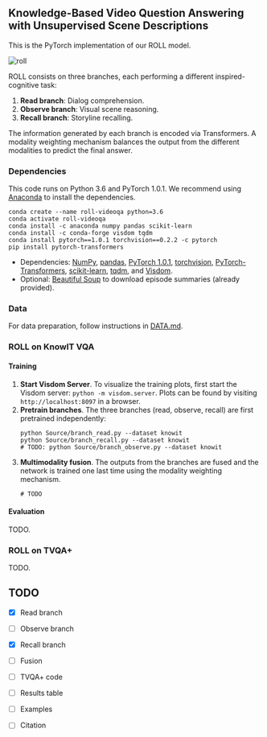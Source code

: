 ## Knowledge-Based Video Question Answering with Unsupervised Scene Descriptions

This is the PyTorch implementation of our ROLL model. 

![roll](https://github.com/noagarcia/ROLL-VideoQA/blob/master/Images/model.png?raw=true)

ROLL consists on three branches, each performing a different inspired-cognitive task:
1) **Read branch**: Dialog comprehension.
2) **Observe branch**: Visual scene reasoning.
3) **Recall branch**: Storyline recalling. 

The information generated by each branch is encoded via Transformers. A modality weighting mechanism balances the output from the different modalities to predict the final answer.

### Dependencies

This code runs on Python 3.6 and PyTorch 1.0.1. We recommend using [Anaconda](https://www.anaconda.com/) to install the dependencies.
```
conda create --name roll-videoqa python=3.6
conda activate roll-videoqa
conda install -c anaconda numpy pandas scikit-learn 
conda install -c conda-forge visdom tqdm
conda install pytorch==1.0.1 torchvision==0.2.2 -c pytorch
pip install pytorch-transformers
```
 * Dependencies: [NumPy](https://numpy.org/), [pandas](https://pandas.pydata.org/), [PyTorch 1.0.1](https://pytorch.org/), [torchvision](https://pytorch.org/docs/stable/torchvision/index.html), [PyTorch-Transformers](https://pypi.org/project/pytorch-transformers/), 
[scikit-learn](https://scikit-learn.org/), [tqdm](https://github.com/tqdm/tqdm), and [Visdom](https://github.com/facebookresearch/visdom).
* Optional: [Beautiful Soup](https://www.crummy.com/software/BeautifulSoup/bs4/doc/) to download episode summaries (already provided).


### Data

For data preparation, follow instructions in [DATA.md](DATA.md).


### ROLL on KnowIT VQA

#### Training
1. **Start Visdom Server**. To visualize the training plots, first start the Visdom server: `python -m visdom.server`. 
Plots can be found by visiting `http://localhost:8097` in a browser.
2. **Pretrain branches**. The three branches (read, observe, recall) are first pretrained independently:
    ```
    python Source/branch_read.py --dataset knowit
    python Source/branch_recall.py --dataset knowit
    # TODO: python Source/branch_observe.py --dataset knowit
    ```
3. **Multimodality fusion**. The outputs from the branches are fused and the network is trained one last time using the modality weighting mechanism.
    ```
    # TODO
    ```
    
#### Evaluation
TODO.

### ROLL on TVQA+
TODO.


## TODO
- [X] Read branch
- [ ] Observe branch
- [X] Recall branch
- [ ] Fusion
- [ ] TVQA+ code
- [ ] Results table
- [ ] Examples
- [ ] Citation

